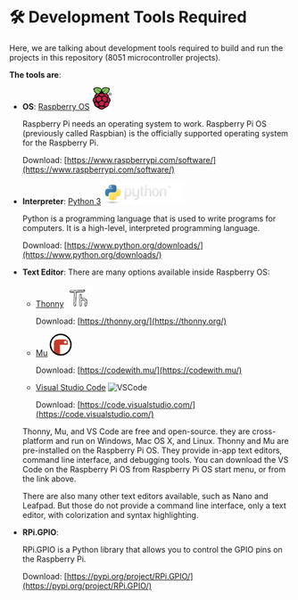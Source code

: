 
# 🛠️ Development Tools Required

Here, we are talking about development tools required to build and run the projects in this repository (8051 microcontroller projects).

**The tools are**:

* **OS**: <u>Raspberry OS</u> <img src="raspberry_os.png" alt="Raspberry OS" height="40"/>
  
  Raspberry Pi needs an operating system to work. Raspberry Pi OS (previously called Raspbian) is the officially supported operating system for the Raspberry Pi.

  Download: [https://www.raspberrypi.com/software/](https://www.raspberrypi.com/software/)

* **Interpreter**: <u>Python 3</u> <img src="python.png" alt="Python 3" height="40"/>
  
  Python is a programming language that is used to write programs for computers. It is a high-level, interpreted programming language.

  Download: [https://www.python.org/downloads/](https://www.python.org/downloads/)
* **Text Editor**: There are many options available inside Raspberry OS:
  * <u>Thonny</u> <img src="thonny_ide.png" alt="Thonny" height="40"/>
  
    Download: [https://thonny.org/](https://thonny.org/)
  * <u>Mu</u> <img src="mu_ide.png" alt="Mu" height="40"/>
  
    Download: [https://codewith.mu/](https://codewith.mu/)
  * <u>Visual Studio Code</u> <img src="https://upload.wikimedia.org/wikipedia/commons/thumb/9/9a/Visual_Studio_Code_1.35_icon.svg/2048px-Visual_Studio_Code_1.35_icon.svg.png" alt="VSCode" height="40"/>

    Download: [https://code.visualstudio.com/](https://code.visualstudio.com/)

  Thonny, Mu, and VS Code are free and open-source. they are cross-platform and run on Windows, Mac OS X, and Linux. Thonny and Mu are pre-installed on the Raspberry Pi OS. They provide in-app text editors, command line interface, and debugging tools.
  You can download the VS Code on the Raspberry Pi OS from Raspberry Pi OS start menu, or from the link above.

  There are also many other text editors available, such as Nano and Leafpad. But those do not provide a command line interface, only a text editor, with colorization and syntax highlighting.
* **RPi.GPIO**:
  
  RPi.GPIO is a Python library that allows you to control the GPIO pins on the Raspberry Pi.

  Download: [https://pypi.org/project/RPi.GPIO/](https://pypi.org/project/RPi.GPIO/)